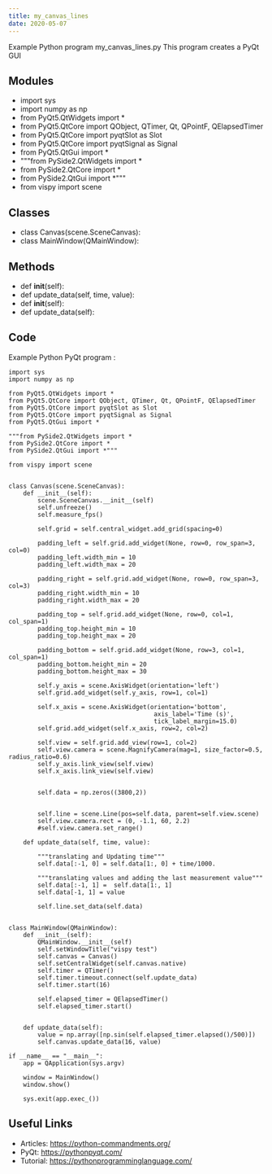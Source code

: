 ```yaml
---
title: my_canvas_lines
date: 2020-05-07
---
```

Example Python program my_canvas_lines.py
This program creates a PyQt GUI

## Modules

* import sys
* import numpy as np
* from PyQt5.QtWidgets import *
* from PyQt5.QtCore import QObject, QTimer, Qt, QPointF, QElapsedTimer 
* from PyQt5.QtCore import pyqtSlot as Slot
* from PyQt5.QtCore import pyqtSignal as Signal
* from PyQt5.QtGui import *
* """from PySide2.QtWidgets import *
* from PySide2.QtCore import *
* from PySide2.QtGui import *"""
* from vispy import scene

## Classes

* class Canvas(scene.SceneCanvas):
* class MainWindow(QMainWindow):

## Methods

* def __init__(self):
* def update_data(self, time, value):
* def __init__(self):
* def update_data(self):

## Code

Example Python PyQt program :

    import sys
    import numpy as np
    
    from PyQt5.QtWidgets import *
    from PyQt5.QtCore import QObject, QTimer, Qt, QPointF, QElapsedTimer 
    from PyQt5.QtCore import pyqtSlot as Slot
    from PyQt5.QtCore import pyqtSignal as Signal
    from PyQt5.QtGui import *
    
    """from PySide2.QtWidgets import *
    from PySide2.QtCore import *
    from PySide2.QtGui import *"""
    
    from vispy import scene
    
    
    class Canvas(scene.SceneCanvas):
        def __init__(self):
            scene.SceneCanvas.__init__(self)
            self.unfreeze()
            self.measure_fps()
    
            self.grid = self.central_widget.add_grid(spacing=0)
    
            padding_left = self.grid.add_widget(None, row=0, row_span=3, col=0)
            padding_left.width_min = 10
            padding_left.width_max = 20
    
            padding_right = self.grid.add_widget(None, row=0, row_span=3, col=3)
            padding_right.width_min = 10
            padding_right.width_max = 20
    
            padding_top = self.grid.add_widget(None, row=0, col=1, col_span=1)
            padding_top.height_min = 10
            padding_top.height_max = 20
    
            padding_bottom = self.grid.add_widget(None, row=3, col=1, col_span=1)
            padding_bottom.height_min = 20
            padding_bottom.height_max = 30
    
            self.y_axis = scene.AxisWidget(orientation='left')
            self.grid.add_widget(self.y_axis, row=1, col=1)
    
            self.x_axis = scene.AxisWidget(orientation='bottom',
                                            axis_label='Time (s)',
                                            tick_label_margin=15.0)
            self.grid.add_widget(self.x_axis, row=2, col=2)
    
            self.view = self.grid.add_view(row=1, col=2)
            self.view.camera = scene.MagnifyCamera(mag=1, size_factor=0.5, radius_ratio=0.6)
            self.y_axis.link_view(self.view)
            self.x_axis.link_view(self.view)
    
    
            self.data = np.zeros((3800,2))
    
    
            self.line = scene.Line(pos=self.data, parent=self.view.scene)
            self.view.camera.rect = (0, -1.1, 60, 2.2)
            #self.view.camera.set_range()
    
        def update_data(self, time, value):
    
            """translating and Updating time"""
            self.data[:-1, 0] = self.data[1:, 0] + time/1000.
            
            """translating values and adding the last measurement value"""
            self.data[:-1, 1] =  self.data[1:, 1]
            self.data[-1, 1] = value
    
            self.line.set_data(self.data)
        
    
    class MainWindow(QMainWindow):
        def __init__(self):
            QMainWindow.__init__(self)
            self.setWindowTitle("vispy test")
            self.canvas = Canvas()
            self.setCentralWidget(self.canvas.native)
            self.timer = QTimer()
            self.timer.timeout.connect(self.update_data)
            self.timer.start(16)
    
            self.elapsed_timer = QElapsedTimer()
            self.elapsed_timer.start()
    
    
        def update_data(self):
            value = np.array([np.sin(self.elapsed_timer.elapsed()/500)])
            self.canvas.update_data(16, value)
    
    if __name__ == "__main__":
        app = QApplication(sys.argv)
    
        window = MainWindow()
        window.show()
    
        sys.exit(app.exec_())
    

## Useful Links

- Articles: https://python-commandments.org/
- PyQt: https://pythonpyqt.com/
- Tutorial: https://pythonprogramminglanguage.com/
